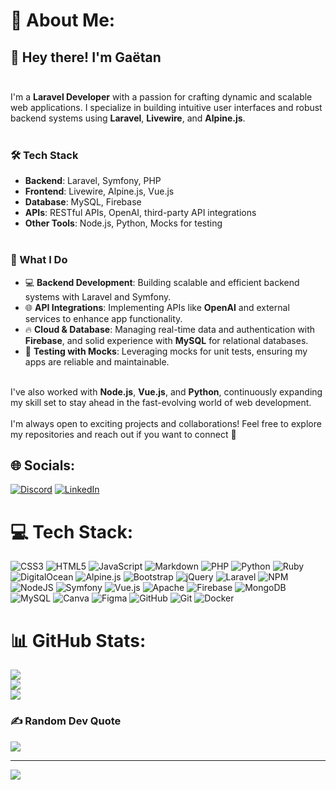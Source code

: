# 💫 About Me:
## 👋 Hey there! I'm Gaëtan<br><br>
I'm a **Laravel Developer** with a passion for crafting dynamic and scalable web applications. 
I specialize in building intuitive user interfaces and robust backend systems using **Laravel**, **Livewire**, and **Alpine.js**. <br><br>

### 🛠️ Tech Stack<br>
- **Backend**: Laravel, Symfony, PHP<br>
- **Frontend**: Livewire, Alpine.js, Vue.js<br>
- **Database**: MySQL, Firebase<br>
- **APIs**: RESTful APIs, OpenAI, third-party API integrations<br>
- **Other Tools**: Node.js, Python, Mocks for testing<br><br>

### 🌟 What I Do<br>
- 💻 **Backend Development**: Building scalable and efficient backend systems with Laravel and Symfony.<br>
- 🌐 **API Integrations**: Implementing APIs like **OpenAI** and external services to enhance app functionality.<br>
- 🔥 **Cloud & Database**: Managing real-time data and authentication with **Firebase**, and solid experience with **MySQL** for relational databases.<br>
- 🧪 **Testing with Mocks**: Leveraging mocks for unit tests, ensuring my apps are reliable and maintainable.<br>

<br>I've also worked with **Node.js**, **Vue.js**, and **Python**, continuously expanding my skill set to stay ahead in the fast-evolving world of web development. <br><br>I'm always open to exciting projects and collaborations! Feel free to explore my repositories and reach out if you want to connect 🚀<br>


## 🌐 Socials:
[![Discord](https://img.shields.io/badge/Discord-%237289DA.svg?logo=discord&logoColor=white)](https://discord.gg/astalyos) [![LinkedIn](https://img.shields.io/badge/LinkedIn-%230077B5.svg?logo=linkedin&logoColor=white)](https://linkedin.com/in/hgaetan) 

# 💻 Tech Stack:
![CSS3](https://img.shields.io/badge/css3-%231572B6.svg?style=flat&logo=css3&logoColor=white) ![HTML5](https://img.shields.io/badge/html5-%23E34F26.svg?style=flat&logo=html5&logoColor=white) ![JavaScript](https://img.shields.io/badge/javascript-%23323330.svg?style=flat&logo=javascript&logoColor=%23F7DF1E) ![Markdown](https://img.shields.io/badge/markdown-%23000000.svg?style=flat&logo=markdown&logoColor=white) ![PHP](https://img.shields.io/badge/php-%23777BB4.svg?style=flat&logo=php&logoColor=white) ![Python](https://img.shields.io/badge/python-3670A0?style=flat&logo=python&logoColor=ffdd54) ![Ruby](https://img.shields.io/badge/ruby-%23CC342D.svg?style=flat&logo=ruby&logoColor=white) ![DigitalOcean](https://img.shields.io/badge/DigitalOcean-%230167ff.svg?style=flat&logo=digitalOcean&logoColor=white) ![Alpine.js](https://img.shields.io/badge/alpinejs-white.svg?style=flat&logo=alpinedotjs&logoColor=%238BC0D0) ![Bootstrap](https://img.shields.io/badge/bootstrap-%238511FA.svg?style=flat&logo=bootstrap&logoColor=white) ![jQuery](https://img.shields.io/badge/jquery-%230769AD.svg?style=flat&logo=jquery&logoColor=white) ![Laravel](https://img.shields.io/badge/laravel-%23FF2D20.svg?style=flat&logo=laravel&logoColor=white) ![NPM](https://img.shields.io/badge/NPM-%23CB3837.svg?style=flat&logo=npm&logoColor=white) ![NodeJS](https://img.shields.io/badge/node.js-6DA55F?style=flat&logo=node.js&logoColor=white) ![Symfony](https://img.shields.io/badge/symfony-%23000000.svg?style=flat&logo=symfony&logoColor=white) ![Vue.js](https://img.shields.io/badge/vue.js-%2335495e.svg?style=flat&logo=vuedotjs&logoColor=%234FC08D) ![Apache](https://img.shields.io/badge/apache-%23D42029.svg?style=flat&logo=apache&logoColor=white) ![Firebase](https://img.shields.io/badge/firebase-a08021?style=flat&logo=firebase&logoColor=ffcd34) ![MongoDB](https://img.shields.io/badge/MongoDB-%234ea94b.svg?style=flat&logo=mongodb&logoColor=white) ![MySQL](https://img.shields.io/badge/mysql-4479A1.svg?style=flat&logo=mysql&logoColor=white) ![Canva](https://img.shields.io/badge/Canva-%2300C4CC.svg?style=flat&logo=Canva&logoColor=white) ![Figma](https://img.shields.io/badge/figma-%23F24E1E.svg?style=flat&logo=figma&logoColor=white) ![GitHub](https://img.shields.io/badge/github-%23121011.svg?style=flat&logo=github&logoColor=white) ![Git](https://img.shields.io/badge/git-%23F05033.svg?style=flat&logo=git&logoColor=white) ![Docker](https://img.shields.io/badge/docker-%230db7ed.svg?style=flat&logo=docker&logoColor=white)
# 📊 GitHub Stats:
![](https://github-readme-stats.vercel.app/api?username=Astalyos&theme=aura&hide_border=false&include_all_commits=true&count_private=true)<br/>
![](https://github-readme-streak-stats.herokuapp.com/?user=Astalyos&theme=aura&hide_border=false)<br/>
![](https://github-readme-stats.vercel.app/api/top-langs/?username=Astalyos&theme=aura&hide_border=false&include_all_commits=true&count_private=true&layout=compact)

### ✍️ Random Dev Quote
![](https://quotes-github-readme.vercel.app/api?type=horizontal&theme=tokyonight)

---
[![](https://visitcount.itsvg.in/api?id=Astalyos&icon=7&color=0)](https://visitcount.itsvg.in)

<!-- Proudly created with GPRM ( https://gprm.itsvg.in ) -->
